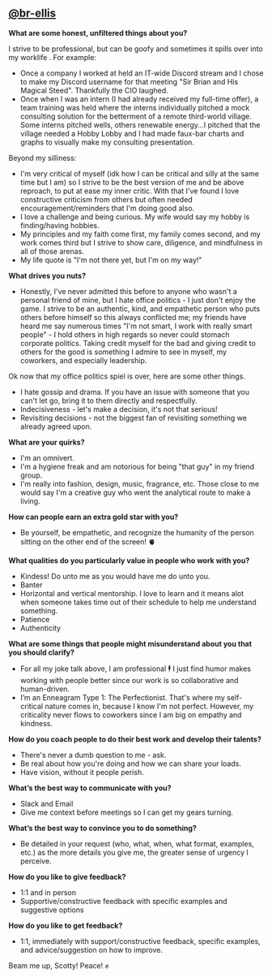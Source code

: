 ## [@br-ellis](https://team.githubteamapp.com/br-ellis)

**What are some honest, unfiltered things about you?**

I strive to be professional, but can be goofy and sometimes it spills over into my worklife . For example:
  - Once a company I worked at held an IT-wide Discord stream and I chose to make my Discord username for that meeting "Sir Brian and His Magical Steed". Thankfully the CIO laughed.
  - Once when I was an intern (I had already received my full-time offer), a team training was held where the interns individually pitched a mock consulting solution for the betterment of a remote third-world village. Some interns
  pitched wells, others renewable energy...I pitched that the village needed a Hobby Lobby and I had made faux-bar charts and graphs to visually make my consulting presentation.
  
Beyond my silliness:
  - I'm very critical of myself (idk how I can be critical and silly at the same time but I am) so I strive to be the best version of me and be above reproach, to put at ease my inner critic. With that
  I've found I love constructive criticism from others but often needed encouragement/reminders that I'm doing good also.
  - I love a challenge and being curious. My wife would say my hobby is finding/having hobbies.
  - My principles and my faith come first, my family comes second, and my work comes third but I strive to show care, diligence, and mindfulness in all of those arenas.
  - My life quote is "I'm not there yet, but I'm on my way!" 

**What drives you nuts?**
- Honestly, I've never admitted this before to anyone who wasn't a personal friend of mine, but I hate office politics - I just don't enjoy the game.
I strive to be an authentic, kind, and empathetic person who puts others before himself so this always conflicted me; my friends have heard me say
numerous times "I'm not smart, I work with really smart people" - I hold others in high regards so never could stomach corporate politics. Taking credit myself for the bad and giving credit to others for the good is something
I admire to see in myself, my coworkers, and especially leadership. 

Ok now that my office politics spiel is over, here are some other things.

- I hate gossip and drama. If you have an issue with someone that you can't let go, bring it to them directly and respectfully. 
- Indecisiveness - let's make a decision, it's not that serious!
- Revisiting decisions - not the biggest fan of revisiting something we already agreed upon. 

**What are your quirks?**
- I'm an omnivert.
- I'm a hygiene freak and am notorious for being "that guy" in my friend group.
- I'm really into fashion, design, music, fragrance, etc. Those close to me would say I'm a creative guy who went the analytical route to make a living.

**How can people earn an extra gold star with you?**
- Be yourself, be empathetic, and recognize the humanity of the person sitting on the other end of the screen! 🫀  

**What qualities do you particularly value in people who work with you?**
- Kindess! Do unto me as you would have me do unto you.
- Banter
- Horizontal and vertical mentorship. I love to learn and it means alot when someone takes time out of their schedule to help me understand something.
- Patience
- Authenticity
  

**What are some things that people might misunderstand about you that you should clarify?**
- For all my joke talk above, I am professional 🕴️ I just find humor makes working with people better since our work is so collaborative and human-driven. 
- I’m an Enneagram Type 1: The Perfectionist. That's where my self-critical nature comes in, because I know I'm not perfect. However, my criticality never flows to coworkers since I am big on empathy and kindness.


**How do you coach people to do their best work and develop their talents?**
- There's never a dumb question to me - ask. 
- Be real about how you're doing and how we can share your loads.
- Have vision, without it people perish.

**What’s the best way to communicate with you?**
- Slack and Email 
- Give me context before meetings so I can get my gears turning. 

**What’s the best way to convince you to do something?**
- Be detailed in your request (who, what, when, what format, examples, etc.) as the more details you give me, the greater sense of urgency I perceive. 

**How do you like to give feedback?**
- 1:1 and in person   
- Supportive/constructive feedback with specific examples and suggestive options 

**How do you like to get feedback?**
- 1:1, immediately with support/constructive feedback, specific examples, and advice/suggestion on how to improve.

Beam me up, Scotty! Peace! ✊
